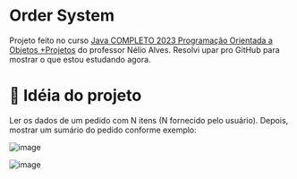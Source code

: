 # Order System
Projeto feito no curso [Java COMPLETO 2023 Programação Orientada a Objetos +Projetos](https://www.udemy.com/course/java-curso-completo/) do professor Nélio Alves.
Resolvi upar pro GitHub para mostrar o que estou estudando agora.

# 📃 Idéia do projeto 
Ler os dados de um pedido com N itens (N fornecido pelo usuário). Depois, mostrar um
sumário do pedido conforme exemplo:

![image](https://user-images.githubusercontent.com/108226396/216466123-62f75865-8497-4b76-bd2d-cef89bfe146b.png)

![image](https://user-images.githubusercontent.com/108226396/216466466-dea0d06f-6c7f-4d0a-9af3-2ed79b196e6f.png)
